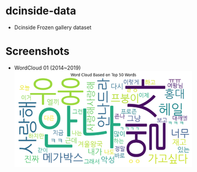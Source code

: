 # dcinside-data
- Dcinside Frozen gallery dataset

# Screenshots
- WordCloud 01 (2014~2019)<br/><img src="https://github.com/diligencefrozen/dcinside-data/blob/main/ss/wc01.png?raw=true">


